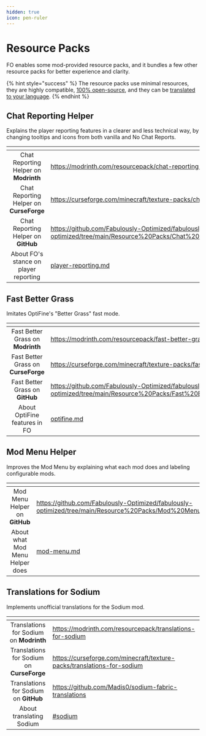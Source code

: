 ```yaml
---
hidden: true
icon: pen-ruler
---
```


# Resource Packs

FO enables some mod-provided resource packs, and it bundles a few other resource packs for better experience and clarity.

{% hint style="success" %}
The resource packs use minimal resources, they are highly compatible, [100% open-source](https://github.com/Fabulously-Optimized/fabulously-optimized/tree/main/Resource%20Packs), and they can be [translated to your language](../../about/contribute/translate.md).
{% endhint %}

## Chat Reporting Helper

Explains the player reporting features in a clearer and less technical way, by changing tooltips and icons from both vanilla and No Chat Reports.

<table data-column-title-hidden data-view="cards"><thead><tr><th align="center"></th><th data-hidden data-card-target data-type="content-ref"></th></tr></thead><tbody><tr><td align="center">Chat Reporting Helper on <strong>Modrinth</strong></td><td><a href="https://modrinth.com/resourcepack/chat-reporting-helper">https://modrinth.com/resourcepack/chat-reporting-helper</a></td></tr><tr><td align="center">Chat Reporting Helper on <strong>CurseForge</strong></td><td><a href="https://curseforge.com/minecraft/texture-packs/chat-reporting-helper">https://curseforge.com/minecraft/texture-packs/chat-reporting-helper</a></td></tr><tr><td align="center">Chat Reporting Helper on <strong>GitHub</strong></td><td><a href="https://github.com/Fabulously-Optimized/fabulously-optimized/tree/main/Resource%20Packs/Chat%20Reporting%20Helper">https://github.com/Fabulously-Optimized/fabulously-optimized/tree/main/Resource%20Packs/Chat%20Reporting%20Helper</a></td></tr><tr><td align="center">About FO's stance on player reporting</td><td><a href="../mods/player-reporting.md">player-reporting.md</a></td></tr></tbody></table>

## Fast Better Grass

Imitates OptiFine's "Better Grass" fast mode.

<table data-column-title-hidden data-view="cards"><thead><tr><th align="center"></th><th data-hidden data-card-target data-type="content-ref"></th></tr></thead><tbody><tr><td align="center">Fast Better Grass on <strong>Modrinth</strong></td><td><a href="https://modrinth.com/resourcepack/fast-better-grass">https://modrinth.com/resourcepack/fast-better-grass</a></td></tr><tr><td align="center">Fast Better Grass on <strong>CurseForge</strong></td><td><a href="https://curseforge.com/minecraft/texture-packs/fast-better-grass">https://curseforge.com/minecraft/texture-packs/fast-better-grass</a></td></tr><tr><td align="center">Fast Better Grass on <strong>GitHub</strong></td><td><a href="https://github.com/Fabulously-Optimized/fabulously-optimized/tree/main/Resource%20Packs/Fast%20Better%20Grass">https://github.com/Fabulously-Optimized/fabulously-optimized/tree/main/Resource%20Packs/Fast%20Better%20Grass</a></td></tr><tr><td align="center">About OptiFine features in FO</td><td><a href="../../about/optifine.md">optifine.md</a></td></tr></tbody></table>

## Mod Menu Helper

Improves the Mod Menu by explaining what each mod does and labeling configurable mods.

<table data-column-title-hidden data-view="cards"><thead><tr><th align="center"></th><th data-hidden data-card-target data-type="content-ref"></th></tr></thead><tbody><tr><td align="center">Mod Menu Helper on <strong>GitHub</strong></td><td><a href="https://github.com/Fabulously-Optimized/fabulously-optimized/tree/main/Resource%20Packs/Mod%20Menu%20Helper">https://github.com/Fabulously-Optimized/fabulously-optimized/tree/main/Resource%20Packs/Mod%20Menu%20Helper</a></td></tr><tr><td align="center">About what Mod Menu Helper does</td><td><a href="../options/mod-menu.md">mod-menu.md</a></td></tr></tbody></table>

## Translations for Sodium

Implements unofficial translations for the Sodium mod.

<table data-column-title-hidden data-view="cards"><thead><tr><th align="center"></th><th data-hidden data-card-target data-type="content-ref"></th></tr></thead><tbody><tr><td align="center">Translations for Sodium on <strong>Modrinth</strong></td><td><a href="https://modrinth.com/resourcepack/translations-for-sodium">https://modrinth.com/resourcepack/translations-for-sodium</a></td></tr><tr><td align="center">Translations for Sodium on <strong>CurseForge</strong></td><td><a href="https://curseforge.com/minecraft/texture-packs/translations-for-sodium">https://curseforge.com/minecraft/texture-packs/translations-for-sodium</a></td></tr><tr><td align="center">Translations for Sodium on <strong>GitHub</strong></td><td><a href="https://github.com/Madis0/sodium-fabric-translations">https://github.com/Madis0/sodium-fabric-translations</a></td></tr><tr><td align="center">About translating Sodium</td><td><a href="../../about/contribute/translate.md#sodium">#sodium</a></td></tr></tbody></table>
